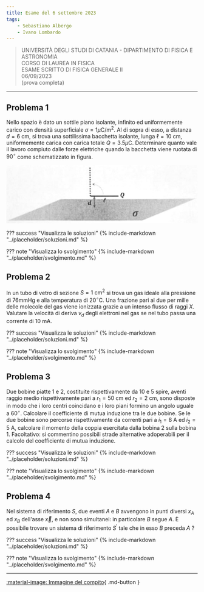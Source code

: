 ```yaml
---
title: Esame del 6 settembre 2023
tags:
    - Sebastiano Albergo
    - Ivano Lombardo
---
```


>UNIVERSITÀ DEGLI STUDI DI CATANIA - DIPARTIMENTO DI FISICA E ASTRONOMIA<br>
CORSO DI LAUREA IN FISICA<br>
ESAME SCRITTO DI FISICA GENERALE II<br>
06/09/2023<br>
(prova completa)

---

## Problema 1
Nello spazio è dato un sottile piano isolante, infinito ed
uniformemente carico con densità superficiale
$\sigma=1 \mu \mathrm{C} / \mathrm{m}^{2}$. Al di sopra di esso, a
distanza $d=6 \mathrm{~cm}$, si trova una sottilissima bacchetta
isolante, lunga $\ell=10 \mathrm{~cm}$, uniformemente carica con carica
totale $Q=3.5 \mu \mathrm{C}$. Determinare quanto vale il lavoro
compiuto dalle forze elettriche quando la bacchetta viene ruotata di
$90^{\circ}$ come schematizzato in figura.

![image](images/2023_09_22_3e8bf33e7ddb688a7f6bg-1.jpg)

??? success "Visualizza le soluzioni"
    {% include-markdown "../placeholder/soluzioni.md" %}

??? note "Visualizza lo svolgimento"
    {% include-markdown "../placeholder/svolgimento.md" %}

## Problema 2
In un tubo di vetro di sezione $S=1 \mathrm{~cm}^{2}$ si trova un
gas ideale alla pressione di $76 \mathrm{mmHg}$ e alla temperatura di
$20^{\circ} \mathrm{C}$. Una frazione pari al due per mille delle
molecole del gas viene ionizzata grazie a un intenso flusso di raggi
$X$. Valutare la velocità di deriva $v_{d}$ degli elettroni nel gas se
nel tubo passa una corrente di $10 \mathrm{~mA}$.

??? success "Visualizza le soluzioni"
    {% include-markdown "../placeholder/soluzioni.md" %}

??? note "Visualizza lo svolgimento"
    {% include-markdown "../placeholder/svolgimento.md" %}

## Problema 3
Due bobine piatte 1 e 2, costituite rispettivamente da 10 e 5 spire,
aventi raggio medio rispettivamente pari a $r_{1}=50 \mathrm{~cm}$ ed
$r_{2}=2 \mathrm{~cm}$, sono disposte in modo che i loro centri
coincidano e i loro piani formino un angolo uguale a $60^{\circ}$.
Calcolare il coefficiente di mutua induzione tra le due bobine. Se le
due bobine sono percorse rispettivamente da correnti pari a
$i_{1}=8 \mathrm{~A}$ ed $i_{2}=5 \mathrm{~A}$, calcolare il momento
della coppia esercitata dalla bobina 2 sulla bobina 1. Facoltativo: si
commentino possibili strade alternative adoperabili per il calcolo del
coefficiente di mutua induzione.

??? success "Visualizza le soluzioni"
    {% include-markdown "../placeholder/soluzioni.md" %}

??? note "Visualizza lo svolgimento"
    {% include-markdown "../placeholder/svolgimento.md" %}

## Problema 4
Nel sistema di riferimento $S$, due eventi $A$ e $B$ avvengono in
punti diversi $x_{A}$ ed $x_{B}$ dell'asse $\vec{x}$, e non sono
simultanei: in particolare $B$ segue $A$. È possibile trovare un sistema
di riferimento $S^{\prime}$ tale che in esso $B$ preceda $A$ ?

??? success "Visualizza le soluzioni"
    {% include-markdown "../placeholder/soluzioni.md" %}

??? note "Visualizza lo svolgimento"
    {% include-markdown "../placeholder/svolgimento.md" %}

---

[:material-image: Immagine del compito](images/2023-09-06-completa.jpg){ .md-button }
